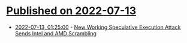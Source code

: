 # [Published on 2022-07-13](index.md)

* [2022-07-13, 01:25:00](https://hardware.slashdot.org/story/22/07/12/2052224/new-working-speculative-execution-attack-sends-intel-and-amd-scrambling?utm_source=rss1.0mainlinkanon&utm_medium=feed) - [New Working Speculative Execution Attack Sends Intel and AMD Scrambling](https://hardware.slashdot.org/story/22/07/12/2052224/new-working-speculative-execution-attack-sends-intel-and-amd-scrambling?utm_source=rss1.0mainlinkanon&utm_medium=feed)
